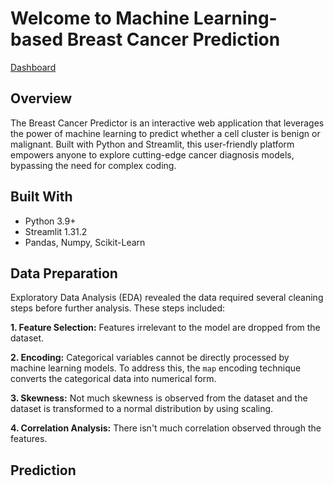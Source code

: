 # Welcome to Machine Learning-based Breast Cancer Prediction

[Dashboard](https://ml-breast-cancer-predictor.streamlit.app/)

## Overview
The Breast Cancer Predictor is an interactive web application that leverages the power of machine learning to predict whether a cell cluster is benign or malignant. 
Built with Python and Streamlit, this user-friendly platform empowers anyone to explore cutting-edge cancer diagnosis models, bypassing the need for complex coding.

## Built With
- Python 3.9+
- Streamlit 1.31.2
- Pandas, Numpy, Scikit-Learn

## Data Preparation
Exploratory Data Analysis (EDA) revealed the data required several cleaning steps before further analysis. These steps included:

**1. Feature Selection:** Features irrelevant to the model are dropped from the dataset.

**2. Encoding:** Categorical variables cannot be directly processed by machine learning models. To address this, the `map` encoding technique converts the categorical data into numerical form.

**3. Skewness:** Not much skewness is observed from the dataset and the dataset is transformed to a normal distribution by using scaling.

**4. Correlation Analysis:** There isn't much correlation observed through the features.

## Prediction
